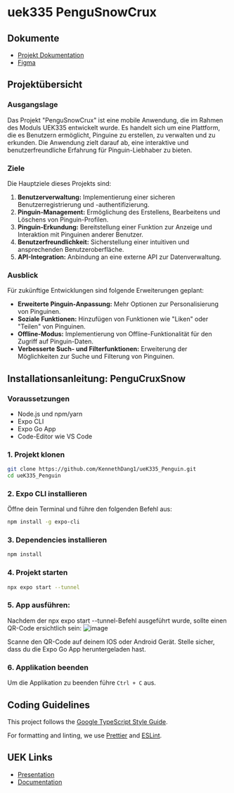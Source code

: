 # uek335 PenguSnowCrux

## Dokumente
- [Projekt Dokumentation](https://docs.google.com/document/d/11Qnsk764-YYJJ2bl2ZYqXrA4gDlcg4EaR-9yaT0auc8/edit?tab=t.0)
- [Figma](https://www.figma.com/design/gvT7uX1Kc1tegjJbqXerD8/Pinguin-Mockup?node-id=35-1665&t=uiLbjVJm59QQ2QEm-0)

## Projektübersicht

### Ausgangslage
Das Projekt "PenguSnowCrux" ist eine mobile Anwendung, die im Rahmen des Moduls UEK335 entwickelt wurde. Es handelt sich um eine Plattform, die es Benutzern ermöglicht, Pinguine zu erstellen, zu verwalten und zu erkunden. Die Anwendung zielt darauf ab, eine interaktive und benutzerfreundliche Erfahrung für Pinguin-Liebhaber zu bieten.

### Ziele
Die Hauptziele dieses Projekts sind:
1.  **Benutzerverwaltung:** Implementierung einer sicheren Benutzerregistrierung und -authentifizierung.
2.  **Pinguin-Management:** Ermöglichung des Erstellens, Bearbeitens und Löschens von Pinguin-Profilen.
3.  **Pinguin-Erkundung:** Bereitstellung einer Funktion zur Anzeige und Interaktion mit Pinguinen anderer Benutzer.
4.  **Benutzerfreundlichkeit:** Sicherstellung einer intuitiven und ansprechenden Benutzeroberfläche.
5.  **API-Integration:** Anbindung an eine externe API zur Datenverwaltung.

### Ausblick
Für zukünftige Entwicklungen sind folgende Erweiterungen geplant:
*   **Erweiterte Pinguin-Anpassung:** Mehr Optionen zur Personalisierung von Pinguinen.
*   **Soziale Funktionen:** Hinzufügen von Funktionen wie "Liken" oder "Teilen" von Pinguinen.
*   **Offline-Modus:** Implementierung von Offline-Funktionalität für den Zugriff auf Pinguin-Daten.
*   **Verbesserte Such- und Filterfunktionen:** Erweiterung der Möglichkeiten zur Suche und Filterung von Pinguinen.

## Installationsanleitung: PenguCruxSnow
### Voraussetzungen
- Node.js und npm/yarn
- Expo CLI
- Expo Go App 
- Code-Editor wie VS Code

### 1. Projekt klonen
```bash
git clone https://github.com/KennethDang1/ueK335_Penguin.git
cd ueK335_Penguin
```

### 2. Expo CLI installieren
Öffne dein Terminal und führe den folgenden Befehl aus:
```bash
npm install -g expo-cli
```

### 3. Dependencies installieren
```bash
npm install
```

### 4. Projekt starten
```bash
npx expo start --tunnel
```

### 5. App ausführen:
Nachdem der npx expo start --tunnel-Befehl ausgeführt wurde, sollte einen QR-Code ersichtlich sein:
![image](https://github.com/user-attachments/assets/07c90583-8a15-45c6-a96f-3b02540b0c4a)

Scanne den QR-Code auf deinem IOS oder Android Gerät. Stelle sicher, dass du die Expo Go App heruntergeladen hast.

### 6. Applikation beenden
Um die Applikation zu beenden führe `Ctrl + C` aus.

## Coding Guidelines

This project follows the [Google TypeScript Style Guide](https://google.github.io/styleguide/tsguide.html).

For formatting and linting, we use [Prettier](https://prettier.io/) and [ESLint](https://eslint.org/).


## UEK Links
- [Presentation](Presentation.pdf)
- [Documentation](Documentation.pdf)